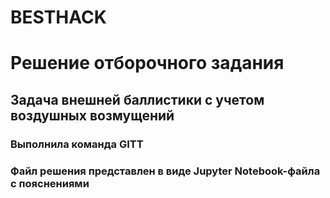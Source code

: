 # BESTHACK
# Решение отборочного задания
## Задача внешней баллистики с учетом воздушных возмущений
### Выполнила команда GITT

### Файл решения представлен в виде Jupyter Notebook-файла с пояснениями
